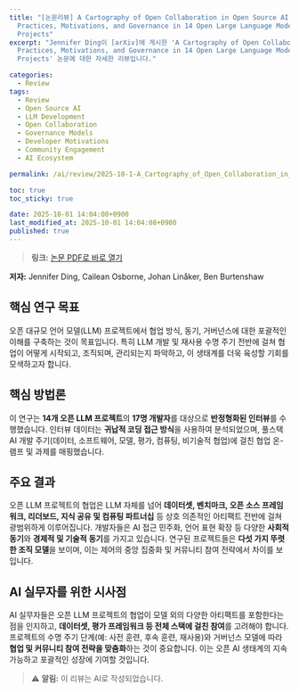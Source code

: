 ```yaml
---
title: "[논문리뷰] A Cartography of Open Collaboration in Open Source AI: Mapping
  Practices, Motivations, and Governance in 14 Open Large Language Model
  Projects"
excerpt: "Jennifer Ding이 [arXiv]에 게시한 'A Cartography of Open Collaboration in Open Source AI: Mapping
  Practices, Motivations, and Governance in 14 Open Large Language Model
  Projects' 논문에 대한 자세한 리뷰입니다."

categories:
  - Review
tags:
  - Review
  - Open Source AI
  - LLM Development
  - Open Collaboration
  - Governance Models
  - Developer Motivations
  - Community Engagement
  - AI Ecosystem

permalink: /ai/review/2025-10-1-A_Cartography_of_Open_Collaboration_in_Open_Source_AI_Mapping_Practices_Motivations_and_Governance_in_14_Open_Large_Language_Model_Projects/

toc: true
toc_sticky: true

date: 2025-10-01 14:04:08+0900
last_modified_at: 2025-10-01 14:04:08+0900
published: true
---
```

> **링크:** [논문 PDF로 바로 열기](https://arxiv.org/abs/2509.25397)

**저자:** Jennifer Ding, Cailean Osborne, Johan Linåker, Ben Burtenshaw



## 핵심 연구 목표
오픈 대규모 언어 모델(LLM) 프로젝트에서 협업 방식, 동기, 거버넌스에 대한 포괄적인 이해를 구축하는 것이 목표입니다. 특히 LLM 개발 및 재사용 수명 주기 전반에 걸쳐 협업이 어떻게 시작되고, 조직되며, 관리되는지 파악하고, 이 생태계를 더욱 육성할 기회를 모색하고자 합니다.

## 핵심 방법론
이 연구는 **14개 오픈 LLM 프로젝트**의 **17명 개발자**를 대상으로 **반정형화된 인터뷰**를 수행했습니다. 인터뷰 데이터는 **귀납적 코딩 접근 방식**을 사용하여 분석되었으며, 풀스택 AI 개발 주기(데이터, 소프트웨어, 모델, 평가, 컴퓨팅, 비기술적 협업)에 걸친 협업 온-램프 및 과제를 매핑했습니다.

## 주요 결과
오픈 LLM 프로젝트의 협업은 LLM 자체를 넘어 **데이터셋, 벤치마크, 오픈 소스 프레임워크, 리더보드, 지식 공유 및 컴퓨팅 파트너십** 등 상호 의존적인 아티팩트 전반에 걸쳐 광범위하게 이루어집니다. 개발자들은 AI 접근 민주화, 언어 표현 확장 등 다양한 **사회적 동기**와 **경제적 및 기술적 동기**를 가지고 있습니다. 연구된 프로젝트들은 **다섯 가지 뚜렷한 조직 모델**을 보이며, 이는 제어의 중앙 집중화 및 커뮤니티 참여 전략에서 차이를 보입니다.

## AI 실무자를 위한 시사점
AI 실무자들은 오픈 LLM 프로젝트의 협업이 모델 외의 다양한 아티팩트를 포함한다는 점을 인지하고, **데이터셋, 평가 프레임워크 등 전체 스택에 걸친 참여**를 고려해야 합니다. 프로젝트의 수명 주기 단계(예: 사전 훈련, 후속 훈련, 재사용)와 거버넌스 모델에 따라 **협업 및 커뮤니티 참여 전략을 맞춤화**하는 것이 중요합니다. 이는 오픈 AI 생태계의 지속 가능하고 포괄적인 성장에 기여할 것입니다.

> ⚠️ **알림:** 이 리뷰는 AI로 작성되었습니다.